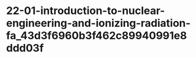 # 22-01-introduction-to-nuclear-engineering-and-ionizing-radiation-fa_43d3f6960b3f462c89940991e8ddd03f